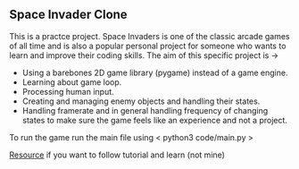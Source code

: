 ## Space Invader Clone

This is a practce project. Space Invaders is one of the classic arcade games of all time and is also a popular personal project for someone who wants to learn and improve their coding skills. The aim of this specific project is -> 
- Using a barebones 2D game library (pygame) instead of a game engine.
- Learning about game loop.
- Processing human input.
- Creating and managing enemy objects and handling their states.
- Handling framerate and in general handling frequency of changing states to make sure the game feels like an experience and not a project.

To run the game run the main file using < python3 code/main.py >

[Resource](https://www.youtube.com/watch?v=o-6pADy5Mdg&t=2s) if you want to follow tutorial and learn (not mine)
